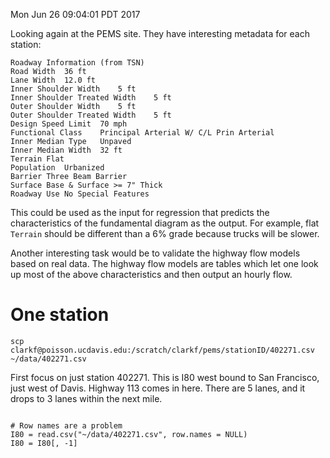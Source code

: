 Mon Jun 26 09:04:01 PDT 2017

Looking again at the PEMS site. They have interesting metadata for each
station:

```
Roadway Information (from TSN)
Road Width  36 ft
Lane Width  12.0 ft
Inner Shoulder Width    5 ft
Inner Shoulder Treated Width    5 ft
Outer Shoulder Width    5 ft
Outer Shoulder Treated Width    5 ft
Design Speed Limit  70 mph
Functional Class    Principal Arterial W/ C/L Prin Arterial
Inner Median Type   Unpaved
Inner Median Width  32 ft
Terrain Flat
Population  Urbanized
Barrier Three Beam Barrier
Surface Base & Surface >= 7" Thick
Roadway Use No Special Features 
```

This could be used as the input for regression that predicts
the characteristics of the fundamental diagram as the output. For example,
flat `Terrain` should be different than a 6% grade because trucks will be
slower.

Another interesting task would be to validate the highway flow models based
on real data. The highway flow models are tables which let one look up most
of the above characteristics and then output an hourly flow.

# One station

```
scp clarkf@poisson.ucdavis.edu:/scratch/clarkf/pems/stationID/402271.csv ~/data/402271.csv
```

First focus on just station 402271. This is I80 west bound to San
Francisco, just west of Davis. Highway 113 comes in here. There are 5
lanes, and it drops to 3 lanes within the next mile.


```{R}

# Row names are a problem
I80 = read.csv("~/data/402271.csv", row.names = NULL)
I80 = I80[, -1]

```
